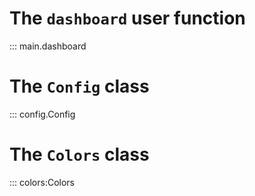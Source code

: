 # The `dashboard` user function

::: main.dashboard

# The `Config` class

::: config.Config

# The `Colors` class

::: colors:Colors
